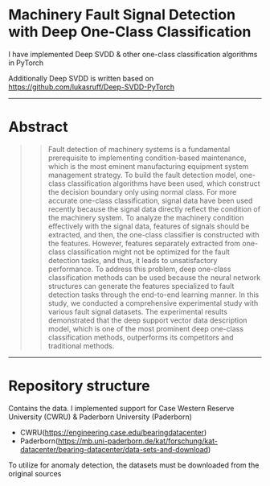 # **Machinery Fault Signal Detection with Deep One-Class Classification**

I have implemented Deep SVDD & other one-class classification algorithms in PyTorch

Additionally Deep SVDD is written based on https://github.com/lukasruff/Deep-SVDD-PyTorch

----------------

# **Abstract**

>> Fault detection of machinery systems is a fundamental prerequisite to implementing condition-based maintenance, which is the most eminent manufacturing equipment system management strategy. 
To build the fault detection model, one-class classification algorithms have been used, which construct the decision boundary only using normal class. For more accurate one-class
classification, signal data have been used recently because the signal data directly reflect the condition
of the machinery system. To analyze the machinery condition effectively with the signal data, features
of signals should be extracted, and then, the one-class classifier is constructed with the features.
However, features separately extracted from one-class classification might not be optimized for the
fault detection tasks, and thus, it leads to unsatisfactory performance. To address this problem, deep
one-class classification methods can be used because the neural network structures can generate
the features specialized to fault detection tasks through the end-to-end learning manner. In this
study, we conducted a comprehensive experimental study with various fault signal datasets. The
experimental results demonstrated that the deep support vector data description model, which is
one of the most prominent deep one-class classification methods, outperforms its competitors and
traditional methods.

----------------

# **Repository structure**

Contains the data. I implemented support for Case Western Reserve University (CWRU) & Paderborn University (Paderborn)

- CWRU(https://engineering.case.edu/bearingdatacenter)
- Paderborn(https://mb.uni-paderborn.de/kat/forschung/kat-datacenter/bearing-datacenter/data-sets-and-download)

To utilize for anomaly detection, the datasets must be downloaded from the original sources
